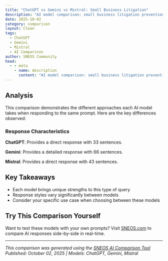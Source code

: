 ```yaml
---
title: "ChatGPT vs Gemini vs Mistral: Small Business Litigation"
description: "AI model comparison: small business litigation prevention..."
date: 2025-10-02
category: comparison
layout: Clean
tags:
  - ChatGPT
  - Gemini
  - Mistral
  - AI Comparison
author: SNEOS Community
head:
  - - meta
    - name: description
      content: "AI model comparison: small business litigation prevention..."
---
```


<ChatComparison
  title="ChatGPT vs Gemini vs Mistral: Small Business Litigation"
  prompt="small business litigation prevention"
  :responses='{
    "ChatGPT": "Preventing litigation is crucial for small businesses to avoid costly and time-consuming legal disputes. Here are some effective strategies to help prevent small business litigation:\n\n1. **Clear and Comprehensive Contracts**  \n   - Use well-drafted contracts for all business relationships, including clients, suppliers, employees, and partners.  \n   - Clearly outline terms, responsibilities, payment schedules, deliverables, and dispute resolution procedures.\n\n2. **Maintain Proper Documentation**  \n   - Keep detailed and organized records of all transactions, communications, agreements, and business activities.  \n   - Documentation can provide evidence and clarity if disputes arise.\n\n3. **Understand and Comply with Laws and Regulations**  \n   - Stay informed about local, state, and federal laws relevant to your business, including employment laws, tax regulations, licensing requirements, and industry-specific rules.  \n   - Ensure ongoing compliance to avoid legal penalties.\n\n4. **Implement Strong Employment Policies**  \n   - Develop clear employee handbooks outlining workplace policies, code of conduct, anti-discrimination rules, and grievance procedures.  \n   - Provide training to employees and managers on legal compliance and conflict resolution.\n\n5. **Maintain Good Communication**  \n   - Foster transparent and respectful communication with customers, employees, vendors, and partners to reduce misunderstandings and conflicts.  \n   - Address complaints promptly and professionally.\n\n6. **Use Alternative Dispute Resolution (ADR)**  \n   - Incorporate mediation or arbitration clauses in contracts as alternatives to litigation.  \n   - ADR can save time and expenses associated with court proceedings.\n\n7. **Get Adequate Business Insurance**  \n   - Obtain insurance coverage appropriate to your business needs (e.g., general liability, professional liability, workers\u2019 compensation).  \n   - Insurance helps manage financial risks associated with potential lawsuits.\n\n8. **Seek Legal Advice Early**  \n   - Consult with an attorney when drafting agreements, making major business decisions, or when legal issues first arise.  \n   - Early legal counsel can prevent problems from escalating into litigation.\n\n9. **Protect Intellectual Property (IP)**  \n   - Register trademarks, patents, and copyrights to safeguard your business assets.  \n   - Respect others\u2019 IP rights to avoid infringement claims.\n\n10. **Maintain Ethical Business Practices**  \n    - Operate with integrity and fairness to build trust and reputation, reducing the likelihood of disputes.\n\nBy proactively managing risks and fostering a culture of compliance and good communication, small businesses can significantly reduce the chance of litigation and protect their long-term success.",
    "Gemini": "## Small Business Litigation Prevention: A Proactive Approach\n\nLitigation can be incredibly disruptive and costly for small businesses.  Taking proactive steps to prevent legal disputes can save you time, money, and stress.  Here\u0027s a breakdown of key areas and strategies:\n\n**I. Core Areas to Focus On:**\n\n*   **Contracts:**\n    *   **Clear \u0026 Comprehensive:** Every agreement, whether with customers, suppliers, employees, or partners, should be written in clear, concise language, covering all essential terms and potential contingencies.  Avoid ambiguities.\n    *   **Review \u0026 Understand:** Don\u0027t sign anything without thoroughly reading and understanding it.  Consider having an attorney review significant contracts, especially those involving substantial financial risk.\n    *   **Documentation is Key:** Keep organized records of all contracts and related correspondence.\n    *   **Amendments in Writing:**  Any changes or amendments to a contract must be in writing and signed by all parties.\n    *   **Enforcement Provisions:** Ensure the contract outlines procedures for breach of contract and dispute resolution (e.g., mediation, arbitration).\n*   **Employment Practices:**\n    *   **Proper Hiring \u0026 Onboarding:**  Screen applicants thoroughly, conduct background checks (where legally permissible), and provide clear job descriptions.\n    *   **Employee Handbook:**  Develop a comprehensive employee handbook outlining company policies, procedures, expectations, and employee rights.  Include policies on anti-discrimination, harassment, and leave.\n    *   **Performance Management:**  Implement a fair and consistent performance evaluation system.  Document performance issues and disciplinary actions carefully.\n    *   **Termination Procedures:**  Follow legally compliant termination procedures, including documentation of reasons for termination and adherence to notice requirements.  Consider consulting with an attorney before terminating an employee, especially in high-risk situations.\n    *   **Wage \u0026 Hour Compliance:**  Ensure compliance with all federal and state wage and hour laws, including minimum wage, overtime, and record-keeping requirements.\n    *   **Training:**  Provide regular training to employees and managers on key topics such as anti-discrimination, harassment prevention, and workplace safety.\n*   **Intellectual Property (IP) Protection:**\n    *   **Identify and Protect:**  Identify your valuable IP, such as trademarks, copyrights, trade secrets, and patents.  Take steps to protect them through registration, confidentiality agreements, and security measures.\n    *   **Due Diligence:**  Before launching a new product or service, conduct thorough trademark and patent searches to avoid infringing on the rights of others.\n    *   **Employee Agreements:**  Include clauses in employee agreements that assign ownership of IP created during employment to the company and protect confidential information.\n    *   **Monitoring \u0026 Enforcement:**  Monitor the marketplace for potential infringement and take action to enforce your IP rights when necessary.\n*   **Data Privacy \u0026 Security:**\n    *   **Compliance with Laws:**  Comply with all applicable data privacy laws, such as GDPR, CCPA, and other state-specific regulations.\n    *   **Privacy Policy:**  Develop a clear and accessible privacy policy that explains how you collect, use, and protect personal data.\n    *   **Security Measures:**  Implement robust security measures to protect data from unauthorized access, use, or disclosure.  This includes physical security, network security, and employee training.\n    *   **Data Breach Response Plan:**  Develop a plan for responding to data breaches, including notification procedures and remediation steps.\n*   **Marketing \u0026 Advertising:**\n    *   **Truthful \u0026 Accurate:** Ensure all marketing and advertising claims are truthful and accurate and can be substantiated.\n    *   **Avoid Deception:**  Avoid deceptive or misleading marketing practices that could mislead consumers.\n    *   **Compliance with Regulations:**  Comply with all applicable advertising regulations, such as those related to endorsements, testimonials, and pricing.\n    *   **Intellectual Property:**  Avoid infringing on the trademarks or copyrights of others in your marketing materials.\n*   **Product Liability:**\n    *   **Safe Products:**  Design and manufacture safe products that meet all applicable safety standards.\n    *   **Clear Instructions \u0026 Warnings:**  Provide clear instructions and warnings regarding the proper use of your products.\n    *   **Quality Control:**  Implement a rigorous quality control program to identify and address potential defects.\n    *   **Product Liability Insurance:**  Carry adequate product liability insurance to protect your business in the event of a product-related injury or damage.\n\n**II.  Specific Strategies for Prevention:**\n\n*   **Legal Audit:** Conduct a periodic legal audit of your business practices to identify potential areas of risk and ensure compliance with applicable laws and regulations.  This is best done with an attorney.\n*   **Risk Management Plan:** Develop a comprehensive risk management plan that identifies, assesses, and mitigates potential legal risks.\n*   **Alternative Dispute Resolution (ADR):**  Consider including ADR clauses (mediation or arbitration) in contracts to resolve disputes outside of court, which can be faster and less expensive.\n*   **Insurance Coverage:**  Maintain adequate insurance coverage, including general liability, professional liability (if applicable), and property insurance.  Review your policy regularly to ensure it meets your needs.\n*   **Documentation:**  Maintain accurate and complete records of all business transactions, communications, and legal matters.  Good documentation can be crucial in defending against lawsuits.\n*   **Stay Informed:**  Keep abreast of changes in the law and regulations that affect your business.  Subscribe to legal newsletters, attend industry conferences, and consult with legal professionals as needed.\n*   **Training \u0026 Education:** Invest in training and education for yourself and your employees on legal compliance and risk management.\n*   **Professional Advice:**  Don\u0027t hesitate to seek professional advice from attorneys, accountants, and other experts on legal and business matters.  Early intervention can often prevent problems from escalating.\n*   **Prompt Action:**  Address legal issues promptly and decisively.  Ignoring a problem will often make it worse.\n*   **Ethical Conduct:**  Conduct your business ethically and with integrity.  A reputation for honesty and fair dealing can go a long way in preventing disputes.\n\n**III.  Working with Legal Counsel:**\n\n*   **Establish a Relationship:**  Don\u0027t wait until you\u0027re in trouble to find a lawyer.  Establish a relationship with a qualified attorney who understands your business and can provide ongoing legal advice.\n*   **Clear Communication:**  Communicate clearly and openly with your attorney.  Provide them with all the information they need to understand your situation and provide effective representation.\n*   **Cost-Effective Solutions:**  Work with your attorney to develop cost-effective legal solutions.  Explore options such as alternative billing arrangements and proactive risk management strategies.\n\n**In Summary:**\n\nProactive litigation prevention is an ongoing process that requires diligence, planning, and a commitment to ethical business practices. By focusing on these key areas and implementing these strategies, small businesses can significantly reduce their risk of legal disputes and protect their bottom line.\n",
    "Mistral": "Preventing litigation is crucial for small businesses to avoid costly legal battles and maintain smooth operations. Here are some strategies to help prevent litigation:\n\n### 1. **Clear Contracts and Agreements**\n   - **Written Agreements:** Ensure all business agreements are in writing. This includes contracts with suppliers, clients, employees, and partners.\n   - **Terms and Conditions:** Clearly outline the terms and conditions, including payment terms, delivery schedules, and dispute resolution processes.\n   - **Review and Update:** Regularly review and update contracts to ensure they are current and comprehensive.\n\n### 2. **Effective Communication**\n   - **Transparency:** Be transparent in your communications with clients, employees, and partners.\n   - **Documentation:** Keep detailed records of all communications, including emails, meetings, and phone calls.\n   - **Feedback:** Encourage open feedback and address any issues promptly.\n\n### 3. **Compliance with Laws and Regulations**\n   - **Legal Compliance:** Ensure your business complies with all relevant laws and regulations, including employment laws, tax laws, and industry-specific regulations.\n   - **Regular Audits:** Conduct regular audits to identify and rectify any compliance issues.\n\n### 4. **Employee Relations**\n   - **Employee Handbook:** Develop and distribute an employee handbook that outlines company policies, procedures, and expectations.\n   - **Training:** Provide regular training on workplace conduct, harassment prevention, and other relevant topics.\n   - **Grievance Procedures:** Establish clear grievance procedures for employees to address concerns and conflicts.\n\n### 5. **Customer Service**\n   - **Quality Assurance:** Maintain high standards of quality in your products or services.\n   - **Customer Feedback:** Actively seek and respond to customer feedback to address any issues before they escalate.\n   - **Refund Policies:** Have clear and fair refund policies to manage customer dissatisfaction.\n\n### 6. **Insurance Coverage**\n   - **Liability Insurance:** Ensure you have adequate liability insurance to protect against potential lawsuits.\n   - **Specialized Coverage:** Consider specialized insurance coverage relevant to your industry, such as professional liability insurance.\n\n### 7. **Dispute Resolution Mechanisms**\n   - **Mediation and Arbitration:** Include mediation and arbitration clauses in your contracts to resolve disputes outside of court.\n   - **Internal Resolution:** Encourage internal resolution of disputes before they escalate to legal action.\n\n### 8. **Intellectual Property Protection**\n   - **Trademarks and Patents:** Protect your intellectual property through trademarks, patents, and copyrights.\n   - **Non-Disclosure Agreements:** Use non-disclosure agreements (NDAs) to protect confidential information.\n\n### 9. **Financial Management**\n   - **Accurate Records:** Maintain accurate financial records to avoid disputes related to payments and financial transactions.\n   - **Transparent Billing:** Ensure transparent and accurate billing practices to avoid disputes with clients.\n\n### 10. **Legal Consultation**\n   - **Regular Consultation:** Regularly consult with a legal advisor to ensure your business practices are legally sound.\n   - **Preventive Measures:** Seek legal advice on preventive measures to avoid potential litigation.\n\n### 11. **Risk Management**\n   - **Risk Assessment:** Conduct regular risk assessments to identify potential areas of litigation.\n   - **Mitigation Strategies:** Develop and implement mitigation strategies to address identified risks.\n\n### 12. **Ethical Business Practices**\n   - **Integrity:** Maintain high ethical standards in all business practices.\n   - **Reputation Management:** Protect your business\u0027s reputation through ethical conduct and transparent operations.\n\nBy implementing these strategies, small businesses can significantly reduce the risk of litigation and focus on growth and success."
  }'
  published-date="01:40"
/>

## Analysis

This comparison demonstrates the different approaches each AI model takes when responding to the same prompt. Here are the key differences observed:

### Response Characteristics

**ChatGPT**: Provides a direct response with 33 sentences. 

**Gemini**: Provides a detailed response with 66 sentences. 

**Mistral**: Provides a direct response with 43 sentences. 

## Key Takeaways

- Each model brings unique strengths to this type of query
- Response styles vary significantly between models
- Consider your specific use case when choosing between these models

## Try This Comparison Yourself

Want to test these models with your own prompts? Visit [SNEOS.com](https://sneos.com) to compare AI responses side-by-side in real-time.

---

*This comparison was generated using the [SNEOS AI Comparison Tool](https://sneos.com)*
*Published: October 02, 2025 | Models: ChatGPT, Gemini, Mistral*
